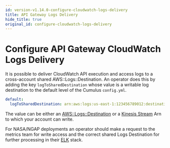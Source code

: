 ```yaml
---
id: version-v1.14.0-configure-cloudwatch-logs-delivery
title: API Gateway Logs Delivery
hide_title: true
original_id: configure-cloudwatch-logs-delivery
---
```


# Configure API Gateway CloudWatch Logs Delivery

It is possible to deliver CloudWatch API execution and access logs to a cross-account shared AWS::Logs::Destination. An operator does this by adding the key `logToSharedDestination` whose value is a writable log destination to the default level of the Cumulus `config.yml`.

```yaml
default:
  logToSharedDestination: arn:aws:logs:us-east-1:123456789012:destination:CumulusLogDestination
```
The value can be either an [AWS::Logs::Destination](https://docs.aws.amazon.com/AWSCloudFormation/latest/UserGuide/aws-resource-logs-destination.html) or a [Kinesis Stream](https://aws.amazon.com/kinesis/data-streams/) Arn to which your account can write.

For NASA/NGAP deployments an operator should make a request to the metrics team for write access and the correct shared Logs Destination for further processing in their [ELK](https://www.elastic.co/elk-stack) stack.
